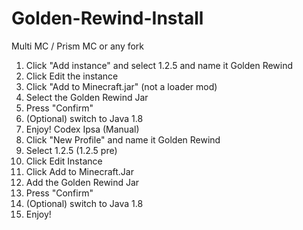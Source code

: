 # Golden-Rewind-Install

Multi MC / Prism MC or any fork
1. Click "Add instance" and select 1.2.5 and name it Golden Rewind
2. Click Edit the instance
3. Click "Add to Minecraft.jar" (not a loader mod)
4. Select the Golden Rewind Jar
5. Press "Confirm"
6. (Optional) switch to Java 1.8
7. Enjoy!
Codex Ipsa (Manual)
1. Click "New Profile" and name it Golden Rewind
2. Select 1.2.5 (1.2.5 pre)
3. Click Edit Instance
4. Click Add to Minecraft.Jar
5. Add the Golden Rewind Jar
6.  Press "Confirm"
7. (Optional) switch to Java 1.8
8. Enjoy!
